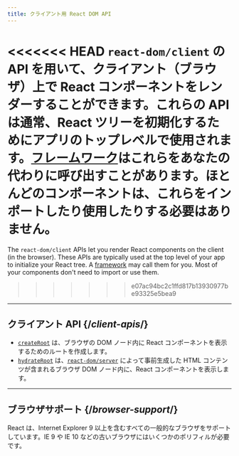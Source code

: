 ```yaml
---
title: クライアント用 React DOM API
---
```


<Intro>

<<<<<<< HEAD
`react-dom/client` の API を用いて、クライアント（ブラウザ）上で React コンポーネントをレンダーすることができます。これらの API は通常、React ツリーを初期化するためにアプリのトップレベルで使用されます。[フレームワーク](/learn/start-a-new-react-project#production-grade-react-frameworks)はこれらをあなたの代わりに呼び出すことがあります。ほとんどのコンポーネントは、これらをインポートしたり使用したりする必要はありません。
=======
The `react-dom/client` APIs let you render React components on the client (in the browser). These APIs are typically used at the top level of your app to initialize your React tree. A [framework](/learn/start-a-new-react-project#full-stack-frameworks) may call them for you. Most of your components don't need to import or use them.
>>>>>>> e07ac94bc2c1ffd817b13930977be93325e5bea9

</Intro>

---

## クライアント API {/*client-apis*/}

* [`createRoot`](/reference/react-dom/client/createRoot) は、ブラウザの DOM ノード内に React コンポーネントを表示するためのルートを作成します。
* [`hydrateRoot`](/reference/react-dom/client/hydrateRoot) は、[`react-dom/server`](/reference/react-dom/server) によって事前生成した HTML コンテンツが含まれるブラウザ DOM ノード内に、React コンポーネントを表示します。

---

## ブラウザサポート {/*browser-support*/}

React は、Internet Explorer 9 以上を含むすべての一般的なブラウザをサポートしています。IE 9 や IE 10 などの古いブラウザにはいくつかのポリフィルが必要です。